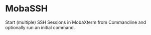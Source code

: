 # MobaSSH
Start (multiple) SSH Sessions in MobaXterm from Commandline and optionally run an initial command.

